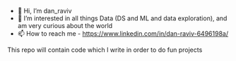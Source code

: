 - 👋 Hi, I’m dan_raviv
- 👀 I’m interested in all things Data (DS and ML and data exploration), and am very curious about the world
- 📫 How to reach me - https://www.linkedin.com/in/dan-raviv-6496198a/

This repo will contain code which I write in order to do fun projects
